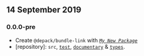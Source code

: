 ## 14 September 2019

### 0.0.0-pre

- Create `@depack/bundle-link` with _[`My New Package`](https://mnpjs.org)_
- [repository]: `src`, [`test`](https://contexttesting.com), [`documentary`](https://readme.page) & [`types`](https://typedef.page).
